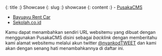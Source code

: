 {: title :} Showcase
{: slug :} showcase
{: content :} - [PusakaCMS](http://pusakacms.org)
- [Bayuayu Rent Car](http://www.bayuayurentcar.com/)
- [Sekolah.co.id](http://www.sekolah.co.id/)

Kamu dapat menambahkan sendiri URL websitemu yang dibuat dengan menggunakan PusakaCMS disini sebagai *backlink* dengan memberitahu kami alamat websitemu melalui akun twitter [@nyankodTWEET](http://twitter.com/nyankodTWEET) dan kami akan dengan senang hati menambahkannya di daftar ini.
